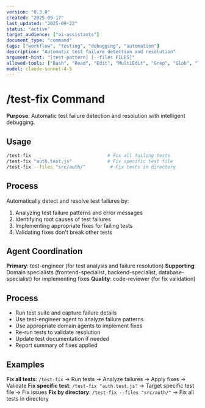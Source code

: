 ```yaml
---
version: "0.3.0"
created: "2025-09-17"
last_updated: "2025-09-22"
status: "active"
target_audience: ["ai-assistants"]
document_type: "command"
tags: ["workflow", "testing", "debugging", "automation"]
description: "Automatic test failure detection and resolution"
argument-hint: "[test-pattern] [--files FILES]"
allowed-tools: ["Bash", "Read", "Edit", "MultiEdit", "Grep", "Glob", "TodoWrite", "Task"]
model: claude-sonnet-4-5
---
```


# /test-fix Command

**Purpose**: Automatic test failure detection and resolution with intelligent debugging.

## Usage

```bash
/test-fix                            # Fix all failing tests
/test-fix "auth.test.js"             # Fix specific test file
/test-fix --files "src/auth/"         # Fix tests in directory
```

## Process

Automatically detect and resolve test failures by:
1. Analyzing test failure patterns and error messages
2. Identifying root causes of test failures
3. Implementing appropriate fixes for failing tests
4. Validating fixes don't break other tests

## Agent Coordination

**Primary**: test-engineer (for test analysis and failure resolution)
**Supporting**: Domain specialists (frontend-specialist, backend-specialist, database-specialist) for implementing fixes
**Quality**: code-reviewer (for fix validation)

## Process

- Run test suite and capture failure details
- Use test-engineer agent to analyze failure patterns
- Use appropriate domain agents to implement fixes
- Re-run tests to validate resolution
- Update test documentation if needed
- Report summary of fixes applied

## Examples

**Fix all tests**: `/test-fix` → Run tests → Analyze failures → Apply fixes → Validate
**Fix specific test**: `/test-fix "auth.test.js"` → Target specific test file → Fix issues
**Fix by directory**: `/test-fix --files "src/auth/"` → Fix all tests in directory